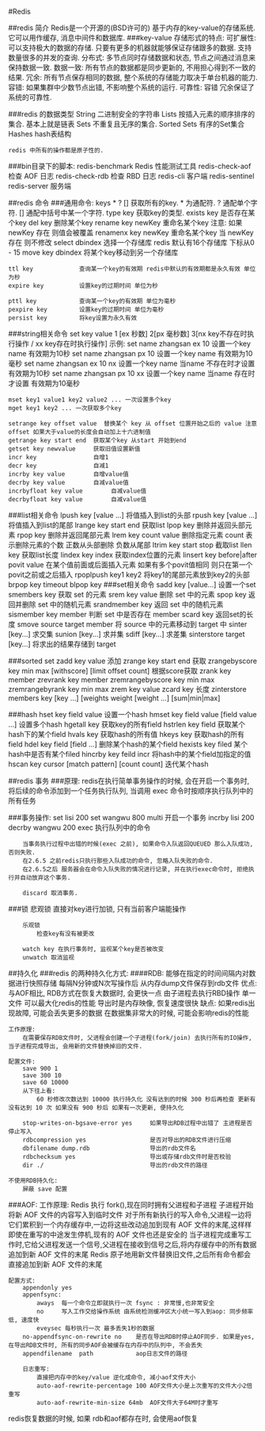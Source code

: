 #Redis

##redis 简介
    Redis是一个开源的(BSD许可的) 基于内存的key-value的存储系统. 它可以用作缓存, 消息中间件和数据库.
###key-value 存储形式的特点:
    可扩展性:
        可以支持极大的数据的存储. 只要有更多的机器就能够保证存储跟多的数据.
        支持数量很多的并发的查询.
    分布式: 多节点同时存储数据和状态, 节点之间通过消息来保持数据一致.
    数据一致: 所有节点的数据都是同步更新的, 不用担心得到不一致的结果.
    冗余: 所有节点保存相同的数据, 整个系统的存储能力取决于单台机器的能力.
    容错: 如果集群中少数节点出错, 不影响整个系统的运行.
    可靠性: 容错 冗余保证了系统的可靠性.

###redis 的数据类型
    String          二进制安全的字符串
    Lists           按插入元素的顺序排序的集合. 基本上就是链表
    Sets            不重复且无序的集合.
    Sorted Sets     有序的Set集合
    Hashes          hash表结构

    redis 中所有的操作都是原子性的.

###bin目录下的脚本:
    redis-benchmark         Redis 性能测试工具
    redis-check-aof         检查 AOF 日志
    redis-check-rdb         检查 RBD 日志
    redis-cli               客户端
    redis-sentinel
    redis-server            服务端

##redis 命令
###通用命令:
    keys * ? []         获取所有的key. * 为通配符.  ? 通配单个字符. [] 通配中括号中某一个字符.
    type key            获取key的类型.
    exists key          是否存在某个key
    del key             删除某个key
    rename key newKey   重命名某个key    注意: 如果 newKey 存在 则值会被覆盖
    renamenx key newKey 重命名某个key 当 newKey 存在 则不修改
    select dbindex      选择一个存储库 redis 默认有16个存储库 下标从0 - 15
    move key dbindex    将某个key移动到另一个存储库

    ttl key             查询某一个key的有效期 redis中默认的有效期都是永久有效 单位为秒
    expire key          设置key的过期时间 单位为秒

    pttl key            查询某一个key的有效期 单位为毫秒
    pexpire key         设置key的过期时间 单位为毫秒
    persist key         将key设置为永久有效

###string相关命令
    set key value 1 [ex 秒数] 2[px 毫秒数] 3[nx key不存在时执行操作 / xx key存在时执行操作]
    示例:
        set name zhangsan ex 10             设置一个key name 有效期为10秒
        set name zhangsan px 10             设置一个key name 有效期为10毫秒
        set name zhangsan ex 10 nx          设置一个key name 当name 不存在时才设置 有效期为10秒
        set name zhangsan px 10 xx          设置一个key name 当name 存在时才设置 有效期为10毫秒

    mset key1 value1 key2 value2 ... 一次设置多个key
    mget key1 key2 ... 一次获取多个key

    setrange key offset value  替换某个 key 从 offset 位置开始之后的 value 注意 offset 如果大于value的长度会自动加上十六进制值
    getrange key start end  获取某个key 从start 开始到end
    getset key newvalue     获取旧值设置新值
    incr key                自增1
    decr key                自减1
    incrby key value        自增value值
    decrby key value        自减value值
    incrbyfloat key value        自减value值
    decrbyfloat key value        自减value值

###list相关命令
    lpush key [value ...] 将值插入到list的头部
    rpush key [value ...] 将值插入到list的尾部
    lrange key start end  获取list
    lpop key 删除并返回头部元素
    rpop key 删除并返回尾部元素
    lrem key count value 删除指定元素  count 表示删除元素的个数 正数从头部删除 负数从尾部
    ltrim key start stop 截取list
    llen key 获取list长度
    lindex key index 获取index位置的元素
    linsert key before|after povit value 在某个值前面或后面插入元素 如果有多个povit值相同 则只在第一个povit之前或之后插入
    rpoplpush key1 key2 将key1的尾部元素放到key2的头部
    brpop key timeout
    blpop key
###set相关命令
    sadd key [value...] 设置一个set
    smembers key 获取 set 的元素
    srem key value 删除 set 中的元素
    spop key 返回并删除 set 中的随机元素
    srandmember key 返回 set 中的随机元素
    sismember key member 判断 set 中是否存在 member
    scard key 返回set的长度
    smove source target member 将 source 中的元素移动到 target 中
    sinter [key...] 求交集
    sunion [key...] 求并集
    sdiff [key...] 求差集
    sinterstore target [key...] 将求出的结果存储到 target

###sorted set
    zadd key value  添加
    zrange key start end 获取
    zrangebyscore key min max [withscore] [limit offset count] 根据score获取
    zrank key member
    zrevrank key member
    zremrangebyscore key min max
    zremrangebyrank key min max
    zrem key value
    zcard key 长度
    zinterstore members key [key ...] [weights weight [weight ...] [sum|min|max]

###hash
    hset key field value    设置一个hash
    hmset key field value [field value ...] 设置多个hash
    hgetall key 获取key的所有field
    hstrlen key field 获取某个hash下的某个field
    hvals key 获取hash的所有值
    hkeys key 获取hash的所有field
    hdel key field [field ...] 删除某个hash的某个field
    hexists key filed 某个hash中是否有某个filed
    hincrby key feild incr 将hash中的某个field加指定的值
    hscan key cursor [match pattern] [count count] 迭代某个hash


##redis 事务
###原理:
        redis在执行简单事务操作的时候, 会在开启一个事务时, 将后续的命令添加到一个任务执行队列, 当调用 exec 命令时按顺序执行队列中的所有任务

###事务操作:
        set lisi 200
        set wangwu 800
        multi                           开启一个事务
        incrby lisi 200
        decrby wangwu 200
        exec                            执行队列中的命令

        当事务执行过程中出错的时候(exec 之前), 如果命令入队返回QUEUED 那么入队成功, 否则失败.
        在2.6.5 之前redis只执行那些入队成功的命令, 忽略入队失败的命令.
        在2.6.5之后 服务器会在命令入队失败的情况进行记录, 并在执行exec命令时, 拒绝执行并自动放弃这个事务.

        discard 取消事务.

###锁
        悲观锁
            直接对key进行加锁, 只有当前客户端能操作

        乐观锁
            检查key有没有被更改

        watch key 在执行事务时, 监视某个key是否被改变
        unwatch 取消监视

##持久化
###redis 的两种持久化方式:
####RDB:
    能够在指定的时间间隔内对数据进行快照存储
    每隔N分钟或N次写操作后 从内存dump文件保存到rdb文件
    优点:
        与AOF相比, RDB方式在恢复大数据时, 会更快一点
        由子进程去执行RBD操作
        单一文件
        可以最大化redis的性能
        导出时是内存映像, 恢复速度很快
    缺点:
        如果redis出现故障, 可能会丢失更多的数据
        在数据集非常大的时候, 可能会影响redis的性能

    工作原理:
        在需要保存RDB文件时, 父进程会创建一个子进程(fork/join) 去执行所有的IO操作, 当子进程完成导出, 会用新的文件替换掉旧的文件.

    配置文件:
        save 900 1
        save 300 10
        save 60 10000
        从下往上看:
            60 秒修改次数达到 10000 执行持久化 没有达到的时候 300 秒后再检查 更新有没有达到 10 次 如果没有 900 秒后 如果有一次更新, 便持久化

        stop-writes-on-bgsave-error yes     如果导出RDB过程中出错了 主进程是否停止写入
        rdbcompression yes                  是否对导出的RDB文件进行压缩
        dbfilename dump.rdb                 导出的rdb文件名
        rdbchecksum yes                     导出或存储rdb文件时是否校验
        dir ./                              导出的rdb文件的路径

    不使用RDB持久化:
        屏蔽 save 配置

###AOF:
    工作原理:
        Redis 执行 fork(),现在同时拥有父进程和子进程
        子进程开始将新 AOF 文件的内容写入到临时文件
        对于所有新执行的写入命令,父进程一边将它们累积到一个内存缓存中,一边将这些改动追加到现有 AOF 文件的末尾,这样样即使在重写的中途发生停机,现有的 AOF 文件也还是安全的
        当子进程完成重写工作时,它给父进程发送一个信号,父进程在接收到信号之后,将内存缓存中的所有数据追加到新 AOF 文件的末尾
        Redis 原子地用新文件替换旧文件,之后所有命令都会直接追加到新 AOF 文件的末尾

    配置方式:
        appendonly yes
        appenfsync:
            aways  每一个命令立即就执行一次 fsync : 非常慢,也非常安全
            no     写入工作交给操作系统 由系统检测缓冲区大小统一写入到aop: 同步频率低, 速度快
            eveysec 每秒执行一次 最多丢失1秒的数据
        no-appendfsync-on-rewrite no    是否在导出RDB时停止AOF同步. 如果是yes, 在导出RDB文件时, 所有的同步AOF会被缓存在内存中的队列中, 不会丢失
        appendfilename  path            aop日志文件的路径

        日志重写:
            直接把内存中的key/value 逆化成命令, 减小aof文件大小
            auto-aof-rewrite-percentage 100 AOF文件大小是上次重写的文件大小2倍重写
            auto-aof-rewrite-min-size 64mb  AOF文件大于64M时才重写
redis恢复数据的时候, 如果 rdb和aof都存在时, 会使用aof恢复







